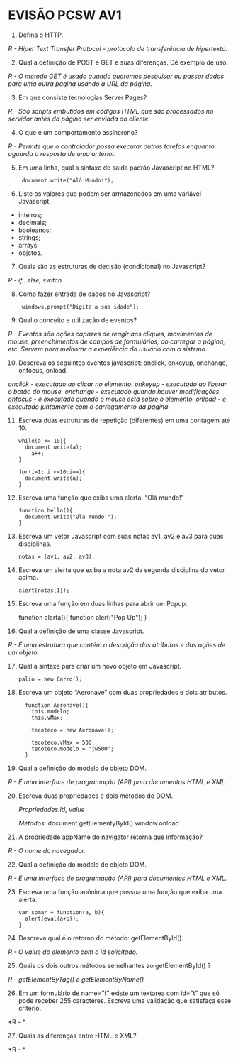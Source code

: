 EVISÃO PCSW AV1
===========

1. Defina o HTTP.

  *R - Hiper Text Transfer Protocol - protocolo de transferência de hipertexto.*

2. Qual a definição de POST e GET e suas diferenças. Dê exemplo de uso.

  *R - O método GET é usado quando queremos pesquisar ou passar dados para uma outra página usando a URL da página.*

3. Em que consiste tecnologias Server Pages?

  *R - São scripts embutidos em códigos HTML que são processados no servidor antes da página ser enviada ao cliente.*

4. O que é um comportamento assíncrono?

  *R - Permite que o controlador possa executar outras tarefas enquanto aguarda a resposta de uma anterior.*

5. Em uma linha, qual a sintaxe de saída padrão Javascript no HTML?

        document.write("Alô Mundo!");

6. Liste os valores que podem ser armazenados em uma variável Javascript.

  * inteiros;
  * decimais;
  * booleanos;
  * strings;
  * arrays;
  * objetos.

7. Quais são as estruturas de decisão (condicional) no Javascript?

  *R - if...else, switch.*

8. Como fazer entrada de dados no Javascript?

        windows.prompt("Digite a sua idade");

9. Qual o conceito e utilização de eventos?

  *R - Eventos são ações capazes de reagir aos cliques, movimentos de mouse, preenchimentos de campos de formulários, ao carregar a página, etc. Servem para melhorar a experiência do usuário com o sistema.*

10. Descreva os seguintes eventos javascript: onclick, onkeyup, onchange, onfocus, onload.

  *onclick - executado ao clicar no elemento.*
  *onkeyup - executado ao liberar o botão do mouse.*
  *onchange - executado quando houver modificações.*
  *onfocus - é executado quando o mouse está sobre o elemento.*
  *onload - é executado juntamente com o carregamento da página.*

11. Escreva duas estruturas de repetição (diferentes) em uma contagem até 10.

        while(a <= 10){
          document.write(a);
            a++;
        }

        for(i=1; i <=10:i==){
          document.write(a);
        }

12. Escreva uma função que exiba uma alerta: “Olá mundo!”

        function hello(){
          document.write("Olá mundo!");
        }

13. Escreva um vetor Javascript com suas notas av1, av2 e av3 para duas disciplinas.

        notas = [av1, av2, av3];

14. Escreva um alerta que exiba a nota av2 da segunda disciplina do vetor acima.

        alert(notas[1]);

15. Escreva uma função em duas linhas para abrir um Popup.

      function alerta(){
        function alert("Pop Up");
      }

16. Qual a definição de uma classe Javascript.

  *R - É uma estrutura que contém a descrição dos atributos e das ações de um objeto.*

17. Qual a sintaxe para criar um novo objeto em Javascript.

        palio = new Carro();

18. Escreva um objeto “Aeronave” com duas propriedades e dois atributos.

          function Aeronave(){
            this.modelo;
            this.vMax;

            tecoteco = new Aeronave();

            tecoteco.vMax = 500;
            tecoteco.modelo = "jw500";
          }

19. Qual a definição do modelo de objeto DOM.

  *R - É uma interface de programação (API) para documentos HTML e XML.*

20. Escreva duas propriedades e dois métodos do DOM.

    *Propriedades:Id, value*

    *Métodos:*
        document.getElementyById()
        window.onload

21. A propriedade appName do navigator retorna que informação?

  *R - O nome do navegador.*

22. Qual a definição do modelo de objeto DOM.

  *R - É uma interface de programação (API) para documentos HTML e XML.*

23. Escreva uma função anônima que possua uma função que exiba uma alerta.

        var somar = function(a, b){
          alert(eval(a+b));
        }

24. Descreva qual é o retorno do método: getElementById().

  *R - O value do elemento com o id solicitado.*

25. Quais os dois outros métodos semelhantes ao getElementById() ?

  *R - getElementByTag() e getElementByName()*

26. Em um formulário de name=”f” existe um textarea com id=”t” que só pode receber 255 caracteres. Escreva uma validação que satisfaça esse critério.

  *R - *

27. Quais as diferenças entre HTML e XML?

  *R - *
